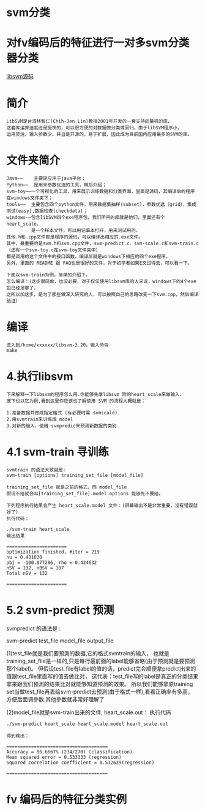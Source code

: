 # svm分类
# 对fv编码后的特征进行一对多svm分类器分类

[libsvm源码](https://github.com/Ewenwan/libsvm)

# 简介
    LibSVM是台湾林智仁(Chih-Jen Lin)教授2001年开发的一套支持向量机的库，
    这套库运算速度还是挺快的，可以很方便的对数据做分类或回归。由于libSVM程序小，
    运用灵活，输入参数少，并且是开源的，易于扩展，因此成为目前国内应用最多的SVM的库。
    
# 文件夹简介
    Java——    主要是应用于java平台；
    Python——  是用来参数优选的工具，稍后介绍；
    svm-toy——一个可视化的工具，用来展示训练数据和分类界面，里面是源码，其编译后的程序在windows文件夹下；
    tools——  主要包含四个python文件，用来数据集抽样(subset)，参数优选（grid），集成测试(easy),数据检查(checkdata)；
    windows——包含libSVM四个exe程序包，我们所用的库就是他们，里面还有个heart_scale，
             是一个样本文件，可以用记事本打开，用来测试用的。
    其他.h和.cpp文件都是程序的源码，可以编译出相应的.exe文件。
    其中，最重要的是svm.h和svm.cpp文件，svm-predict.c、svm-scale.c和svm-train.c（还有一个svm-toy.c在svm-toy文件夹中）
    都是调用的这个文件中的接口函数，编译后就是windows下相应的四个exe程序。
    另外，里面的 README 跟 FAQ也是很好的文件，对于初学者如果E文过得去，可以看一下。
    
    下面以svm-train为例，简单的介绍下，
    怎么编译：（这步很简单，也没必要，对于仅仅使用libsvm库的人来说，windows下的4个exe包已经足够了，
    之所以加这步，是为了那些做深入研究的人，可以按照自己的思路改变一下svm.cpp，然后编译验证）
    
# 编译
    进入到/home/xxxxxx/libsvm-3.20。输入命令
    make 
    
# 4.执行libsvm
    下来解释一下libsvm的程序怎么用.你能够先拿libsvm 附的heart_scale来做输入，
    底下也以它为例,看到这里你应该也了解使用 SVM 的流程大概就是：

    1.准备数据并做成指定格式 (有必要时需 svmscale)
    2.用svmtrain来训练成 model
    3.对新的输入，使用 svmpredic来预測新数据的类别
    
# 4.1 svm-train 寻训练
    svmtrain 的语法大致就是:
    svm-train [options] training_set_file [model_file]
    
    training_set_file 就是之前的格式，而 model_file 
    假设不给就会叫[training_set_file].model.options 能够先不要给。

    下列程序执行結果会产生 heart_scale.model 文件：(屏幕输出不是非常重要，沒有错误就好了) 
    执行代码：

    ./svm-train heart_scale
    输出结果

    ====================== 
    optimization finished, #iter = 219 
    nu = 0.431030 
    obj = -100.877286, rho = 0.424632 
    nSV = 132, nBSV = 107 
    Total nSV = 132

    ======================
    
# 5.2 svm-predict 预测
svmpredict 的语法是 :

svm-predict  test_file model_file  output_file

(1)test_file就是我们要预測的数据,它的格式svmtrain的输入，
    也就是training_set_file是一样的,只是每行最前面的label能够省略(由于预測就是要预測那个label)。
    但假设test_file有label的值的话，predict完会顺便拿predict出来的值跟test_file里面写的值去做比对，
    这代表：test_file写的label是真正的分类结果拿来跟我们预測的结果比对就能够知道预測的效果。
    所以我们能够拿原training set当做test_file再丟给svm-predict去预測(由于格式一样),看看正确率有多高，
    方便后面调參数.其他參数就非常好理解了

(2)model_file就是svm-train出来的文件;
    heart_scale.out： 
    执行代码

    ./svm-predict heart_scale heart_scale.model heart_scale.out
    
    得到输出：

    ===================================== 
    Accuracy = 86.6667% (234/270) (classification) 
    Mean squared error = 0.533333 (regression) 
    Squared correlation coefficient = 0.532639(regression)

    =====================================
# fv 编码后的特征分类实例


